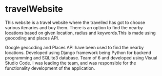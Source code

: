 ﻿# travelWebsite

This website is a travel website where the travelled has got to choose various itenaries and buy them. 
There is an option to find the nearby locations based on given location, radius and keywords.This is made using geocoding and places API.


Google geocoding and Places API have been used to find the nearby locations.
Developed using Django framework being Python for backend programming and SQLite3 database.
Team of 6 and developed using Visual Studio Code.
I was leading the team, and was responsible for the functionality development of the application.
